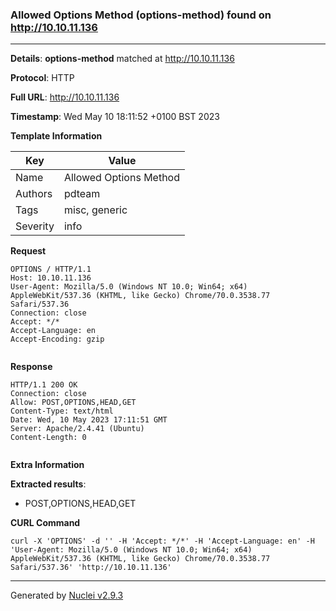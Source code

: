 ### Allowed Options Method (options-method) found on http://10.10.11.136
---
**Details**: **options-method**  matched at http://10.10.11.136

**Protocol**: HTTP

**Full URL**: http://10.10.11.136

**Timestamp**: Wed May 10 18:11:52 +0100 BST 2023

**Template Information**

| Key | Value |
|---|---|
| Name | Allowed Options Method |
| Authors | pdteam |
| Tags | misc, generic |
| Severity | info |

**Request**
```http
OPTIONS / HTTP/1.1
Host: 10.10.11.136
User-Agent: Mozilla/5.0 (Windows NT 10.0; Win64; x64) AppleWebKit/537.36 (KHTML, like Gecko) Chrome/70.0.3538.77 Safari/537.36
Connection: close
Accept: */*
Accept-Language: en
Accept-Encoding: gzip


```

**Response**
```http
HTTP/1.1 200 OK
Connection: close
Allow: POST,OPTIONS,HEAD,GET
Content-Type: text/html
Date: Wed, 10 May 2023 17:11:51 GMT
Server: Apache/2.4.41 (Ubuntu)
Content-Length: 0


```

**Extra Information**

**Extracted results**:

- POST,OPTIONS,HEAD,GET



**CURL Command**
```
curl -X 'OPTIONS' -d '' -H 'Accept: */*' -H 'Accept-Language: en' -H 'User-Agent: Mozilla/5.0 (Windows NT 10.0; Win64; x64) AppleWebKit/537.36 (KHTML, like Gecko) Chrome/70.0.3538.77 Safari/537.36' 'http://10.10.11.136'
```
---
Generated by [Nuclei v2.9.3](https://github.com/projectdiscovery/nuclei)